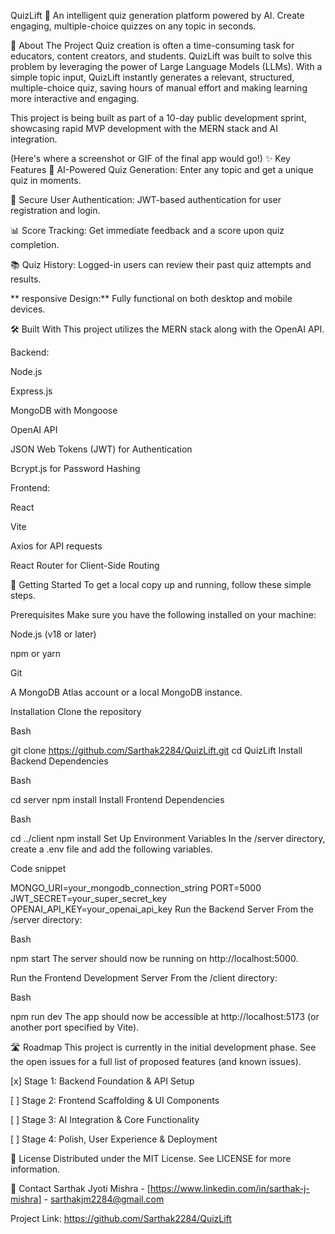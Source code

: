 QuizLift 🚀
An intelligent quiz generation platform powered by AI. Create engaging, multiple-choice quizzes on any topic in seconds.

📖 About The Project
Quiz creation is often a time-consuming task for educators, content creators, and students. QuizLift was built to solve this problem by leveraging the power of Large Language Models (LLMs). With a simple topic input, QuizLift instantly generates a relevant, structured, multiple-choice quiz, saving hours of manual effort and making learning more interactive and engaging.

This project is being built as part of a 10-day public development sprint, showcasing rapid MVP development with the MERN stack and AI integration.

(Here's where a screenshot or GIF of the final app would go!)
✨ Key Features
🧠 AI-Powered Quiz Generation: Enter any topic and get a unique quiz in moments.

🔐 Secure User Authentication: JWT-based authentication for user registration and login.

📊 Score Tracking: Get immediate feedback and a score upon quiz completion.

📚 Quiz History: Logged-in users can review their past quiz attempts and results.

** responsive Design:** Fully functional on both desktop and mobile devices.

🛠️ Built With
This project utilizes the MERN stack along with the OpenAI API.

Backend:

Node.js

Express.js

MongoDB with Mongoose

OpenAI API

JSON Web Tokens (JWT) for Authentication

Bcrypt.js for Password Hashing

Frontend:

React

Vite

Axios for API requests

React Router for Client-Side Routing

🚀 Getting Started
To get a local copy up and running, follow these simple steps.

Prerequisites
Make sure you have the following installed on your machine:

Node.js (v18 or later)

npm or yarn

Git

A MongoDB Atlas account or a local MongoDB instance.

Installation
Clone the repository

Bash

git clone https://github.com/Sarthak2284/QuizLift.git
cd QuizLift
Install Backend Dependencies

Bash

cd server
npm install
Install Frontend Dependencies

Bash

cd ../client
npm install
Set Up Environment Variables
In the /server directory, create a .env file and add the following variables.

Code snippet

MONGO_URI=your_mongodb_connection_string
PORT=5000
JWT_SECRET=your_super_secret_key
OPENAI_API_KEY=your_openai_api_key
Run the Backend Server
From the /server directory:

Bash

npm start
The server should now be running on http://localhost:5000.

Run the Frontend Development Server
From the /client directory:

Bash

npm run dev
The app should now be accessible at http://localhost:5173 (or another port specified by Vite).

🛣️ Roadmap
This project is currently in the initial development phase. See the open issues for a full list of proposed features (and known issues).

[x] Stage 1: Backend Foundation & API Setup

[ ] Stage 2: Frontend Scaffolding & UI Components

[ ] Stage 3: AI Integration & Core Functionality

[ ] Stage 4: Polish, User Experience & Deployment

📜 License
Distributed under the MIT License. See LICENSE for more information.

📧 Contact
Sarthak Jyoti Mishra - [https://www.linkedin.com/in/sarthak-j-mishra] - sarthakjm2284@gmail.com

Project Link: https://github.com/Sarthak2284/QuizLift

